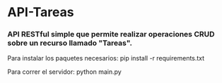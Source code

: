 # API-Tareas
### API RESTful simple que permite realizar operaciones CRUD sobre un recurso llamado "Tareas". 

Para instalar los paquetes necesarios:
pip install -r requirements.txt

Para correr el servidor:
python main.py

